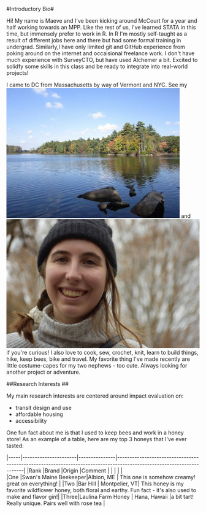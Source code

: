 #Introductory Bio#

Hi! My name is Maeve and I've been kicking around McCourt for a year and half working towards an MPP. Like the rest of us, I've learned STATA in this time, but immensely prefer to work in R. In R I'm mostly self-taught as a result of different jobs here and there but had some formal training in undergrad. Similarly,I have only limited git and GitHub experience from poking around on the internet and occaisional freelance work. I don't have much experience with SurveyCTO, but have used Alchemer a bit. Excited to solidfy some skills in this class and be ready to integrate into real-world projects! 

I came to DC from Massachusetts by way of Vermont and NYC. See my ![Home](img/nagog_pond.png) and  ![face](img/prof_pic.png) if you're curious! I also love to cook, sew, crochet, knit, learn to build things, hike, keep bees, bike and travel. My favorite thing I've made recently are little costume-capes for my two nephews - too cute. Always looking for another project or adventure.

##Research Interests ##

My main research interests are centered around impact evaluation on:
* transit design and use
* affordable housing
* accessibility


One fun fact about me is that I used to keep bees and work in a honey store! As an example of a table, here are my top 3 honeys that I've ever tasted:


|-----|----------------------|---------------|----------------------------------------------------------------------------------------------------------------------|
|Rank |Brand                 |Origin         |Comment                                                                                            |
|     |                      |               |                                                                              
|One  |Swan's Maine Beekeeper|Albion, ME     | This one is somehow creamy! great on everything!                                                                    |
|Two  |Bar Hill              | Montpelier, VT| This honey is my favorite wildflower honey, both floral and earthy. Fun fact - it's also used to make and flavor gin!|
|Three|Laulina Farm Honey    | Hana, Hawaii  |a bit tart! Really unique. Pairs well with rose tea                                                                  |
